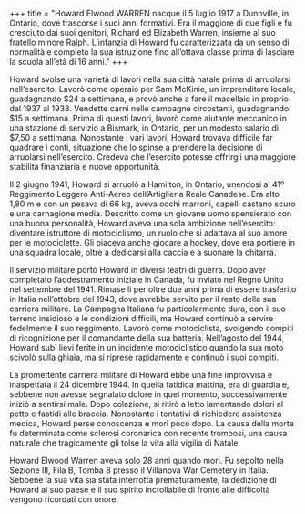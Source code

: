 +++
title = "Howard Elwood WARREN nacque il 5 luglio 1917 a Dunnville, in Ontario, dove trascorse i suoi anni formativi. Era il maggiore di due figli e fu cresciuto dai suoi genitori, Richard ed Elizabeth Warren, insieme al suo fratello minore Ralph. L’infanzia di Howard fu caratterizzata da un senso di normalità e completò la sua istruzione fino all’ottava classe prima di lasciare la scuola all’età di 16 anni."
+++


Howard svolse una varietà di lavori nella sua città natale prima di arruolarsi nell’esercito. Lavorò come operaio per Sam McKinie, un imprenditore locale, guadagnando $24 a settimana, e provò anche a fare il macellaio in proprio dal 1937 al 1938. Vendette carni nelle campagne circostanti, guadagnando $15 a settimana. Prima di questi lavori, lavorò come aiutante meccanico in una stazione di servizio a Bismark, in Ontario, per un modesto salario di $7,50 a settimana. Nonostante i vari lavori, Howard trovava difficile far quadrare i conti, situazione che lo spinse a prendere la decisione di arruolarsi nell’esercito. Credeva che l’esercito potesse offrirgli una maggiore stabilità finanziaria e nuove opportunità.

Il 2 giugno 1941, Howard si arruolò a Hamilton, in Ontario, unendosi al 41º Reggimento Leggero Anti-Aereo dell’Artiglieria Reale Canadese. Era alto 1,80 m e con un pesava di 66 kg, aveva occhi marroni, capelli castano scuro e una carnagione media. Descritto come un giovane uomo spensierato con una buona personalità, Howard aveva una sola ambizione nell’esercito: diventare istruttore di motociclismo, un ruolo che si adattava al suo amore per le motociclette. Gli piaceva anche giocare a hockey, dove era portiere in una squadra locale, oltre a dedicarsi alla caccia e a suonare la chitarra.

Il servizio militare portò Howard in diversi teatri di guerra. Dopo aver completato l’addestramento iniziale in Canada, fu inviato nel Regno Unito nel settembre del 1941. Rimase lì per oltre due anni prima di essere trasferito in Italia nell’ottobre del 1943, dove avrebbe servito per il resto della sua carriera militare. La Campagna Italiana fu particolarmente dura, con il suo terreno insidioso e le condizioni difficili, ma Howard continuò a servire fedelmente il suo reggimento. Lavorò come motociclista, svolgendo compiti di ricognizione per il comandante della sua batteria. Nell’agosto del 1944, Howard subì lievi ferite in un incidente motociclistico quando la sua moto scivolò sulla ghiaia, ma si riprese rapidamente e continuò i suoi compiti.

La promettente carriera militare di Howard ebbe una fine improvvisa e inaspettata il 24 dicembre 1944. In quella fatidica mattina, era di guardia e, sebbene non avesse segnalato dolore in quel momento, successivamente iniziò a sentirsi male. Dopo colazione, si ritirò a letto lamentando dolori al petto e fastidi alle braccia. Nonostante i tentativi di richiedere assistenza medica, Howard perse conoscenza e morì poco dopo. La causa della morte fu determinata come sclerosi coronarica con recente trombosi, una causa naturale che tragicamente gli tolse la vita alla vigilia di Natale.

Howard Elwood Warren aveva solo 28 anni quando morì. Fu sepolto nella Sezione III, Fila B, Tomba 8 presso il Villanova War Cemetery in Italia. Sebbene la sua vita sia stata interrotta prematuramente, la dedizione di Howard al suo paese e il suo spirito incrollabile di fronte alle difficoltà vengono ricordati con onore.
